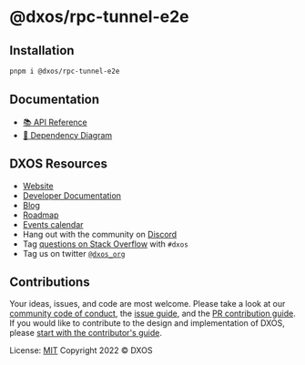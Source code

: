 # @dxos/rpc-tunnel-e2e

## Installation

```bash
pnpm i @dxos/rpc-tunnel-e2e
```

## Documentation

- [📚 API Reference](https://docs.dxos.org/api/@dxos/rpc-tunnel-e2e)
- [🧩 Dependency Diagram](./docs/README.md)

## DXOS Resources

- [Website](https://dxos.org)
- [Developer Documentation](https://docs.dxos.org)
- [Blog](https://blog.dxos.org)
- [Roadmap](https://docs.dxos.org/roadmap)
- [Events calendar](https://blog.dxos.org/events)
- Hang out with the community on [Discord](https://dxos.org/discord)
- Tag [questions on Stack Overflow](https://stackoverflow.com/questions/tagged/dxos) with `#dxos`
- Tag us on twitter [`@dxos_org`](https://twitter.com/dxos_org)

## Contributions

Your ideas, issues, and code are most welcome. Please take a look at our [community code of conduct](), the [issue guide](https://github.com/dxos/dxos/issues), and the [PR contribution guide](). If you would like to contribute to the design and implementation of DXOS, please [start with the contributor's guide]().

License: [MIT](./LICENSE.md) Copyright 2022 © DXOS
